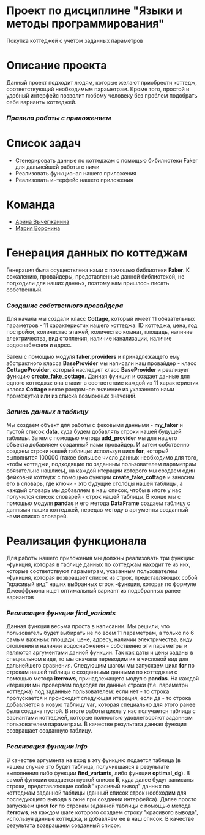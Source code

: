 # Проект по дисциплине "Языки и методы программирования"
Покупка коттеджей с учётом заданных параметров

# Описание проекта
Данный проект подходит людям, которые желают приобрести коттедж, соответствующий необходимым параметрам. Кроме того, простой и удобный интерфейс позволит любому человеку без проблем подобрать себе варианты коттеджей.

### ***Правила работы с приложением***

# Список задач
- Сгенерировать данные по коттеджам с помощью бибилиотеки Faker для дальнейшей работы с ними
- Реализовать функционал нашего приложения
- Реализовать интерфейс нашего приложения

# Команда
- [Арина Вычегжанина](https://github.com/ArinaVychegzhanina)
- [Мария Воронина](https://github.com/MariVoronina)

# Генерация данных по коттеджам
Генерация была осуществлена нами с помощью библиотеки **Faker**. К сожалению, провайдеры, представленные данной библиотекой, не подходили для наших данных, поэтому нам пришлось писать собственный.

### ***Создание собственного провайдера***
Для начала мы создали класс **Cottage**, который имеет 11 обязательных параметров - 11 характеристик нашего коттеджа: ID коттеджа, цена, год постройки, количество этажей, количество комнат, площадь, наличие электричества, вид отопления, наличие канализации, наличие водоснабжения и адрес.

Затем с помощью модуля **faker.providers** и принадлежащего ему абстрактного класса **BaseProvider** мы написали наш провайдер - класс **CottageProvider**, который наследует класс **BaseProvider** и реализует функцию **create_fake_cottage**. Данная функция и создает данные для одного коттеджа: она ставит в соответствие каждой из 11 характеристик класса **Cottage** некое рандомное значение из указанного нами промежутка или из списка возможных значений.

### ***Запись данных в таблицу***
Мы создаем объект для работы с фековыми данными - **my_faker** и пустой список **data**, куда будем добавлять строки нашей будущей таблицы.
Затем с помощью метода **add_provider** мы для нашего объекта добавляем созданный нами провайдер. И затем собственно создаем строки нашей таблицы: используя цикл **for**, который выполнится 100000 (такое большое число данных необходимо для того, чтобы коттеджи, подходящие по заданным пользователем параметрам обязательно нашлись), на каждой итерации которого мы создаем один фейковый коттедж с помощью функции **create_fake_cottage** и заносим его в словарь, где ключи - это будущие столбцы нашей таблицы, а каждый словарь мы добавляем в наш список, чтобы в итоге у нас получился список словарей - строк нашей таблицы.
В конце мы с помощью модуля **pandas** и его метода **DataFrame** создаем таблицу с данными наших коттеджей, передав методу в аргументы созданный нами списко словарей.

# Реализация функционала
Для работы нашего приложения мы должны реализовать три функции:
-функция, которая в таблице данных по коттеджам находит те из них, которые соответствуют параметрам, указанным пользователем
-функция, которая возвращает список из строк, представляющих собой "красивый вид" наших выбранных строк
-функция, которая по формуле Джеоффриона ищет оптимальный вариант из подобранных ранее вариантов

### ***Реализация функции find_variants***
Данная функция весьма проста в написании. Мы решили, что пользователь будет выбирать не по всем 11 параметрам, а только по 6 самым важным: площади, цене, адресу, наличии электричества, виду отопления и наличии водоснабжения - собственно эти параметры и являются аргументами данной функции.
Так как даты и цены заданы в специальном виде, то мы сначала переводим их в числовой вид для дальнейшего сравнения.
Следующим шагом мы запускаем цикл **for** по строкам нашей таблицы с созданными данными по коттеджам с помощью метода **iterrows**, принадлежащего модулю **pandas**.
На каждой итерации мы проверяем подходят ли данные строки (т.е. параметры коттеджа) под заданные пользователем: если нет - то строка пропускается и происходит следующая итерация, если да - то строка добавляется в новую таблицу **var**, которая специально для этого ранее была создана пустой.
В итоге работы цикла у нас получается таблица с вариантами коттеджей, которые полностью удовлетворяют заданным пользователем параметрам. В качестве результата данная функция возвращает созданную таблицу.

### ***Реализация функции info***
В качестве аргумента на вход в эту функцию подается таблица (в нашем случае это будет таблица, получившаяся в результате выполнения либо функции **find_variants**, либо функции **optimal_dg**). В самой функции создается пустой список **li**, куда далее будут записаны строки, представляющие собой "красивый вывод" данных по коттеджам заданной таблицы (данный список строк необходим для последующего вывода в окне при создании интерфейса).
Далее просто запускаем цикл **for** по строкам заданной таблицы с помощью метода **iterrows**, на каждом шаге которого создаем строку "красивого вывода", используя данные коттеджа, и добавляем ее в наш список. В качестве результата возвращаем созданный список.
